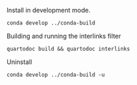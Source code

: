 
Install in development mode. 

    conda develop ../conda-build

Building and running the interlinks filter

    quartodoc build && quartodoc interlinks

Uninstall 

    conda develop ../conda-build -u
